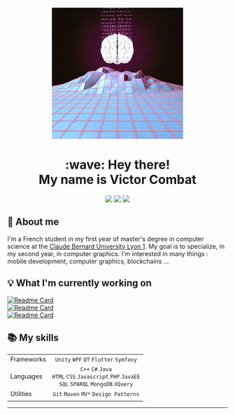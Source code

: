 <p align="center">
  <a href="#"><img src="gif.gif" alt="Gif" width="300"></a>

  <h1 align="center"> :wave: Hey there! <br> My name is Victor Combat </h1>

  <p align="center">
    <a href="https://www.linkedin.com/in/victor-combat/" target="_blank"><img src="https://img.shields.io/badge/LinkedIn-0d1117?style=for-the-badge&logo=linkedin&logoColor=0077B5"></a>
    <a href="https://github.com/VictorCombat" target="_blank"><img src="https://img.shields.io/badge/GitHub-0d1117?style=for-the-badge&logo=github&logoColor=white"></a>
    <a href="mailto:victor.cmbt@gmail.com" target="_blank"><img src="https://img.shields.io/badge/Gmail-0d1117?style=for-the-badge&logo=gmail&logoColor=D14836"></a>
  </p>
</p>

## :page_with_curl: About me

I'm a French student in my first year of master's degree in computer science at the [Claude Bernard University Lyon 1](https://www.univ-lyon1.fr/). My goal is to specialize, in my second year, in computer graphics. I'm interested in many things : mobile development, computer graphics, blockchains ...

## :bulb: What I'm currently working on

[![Readme Card](https://github-readme-stats.vercel.app/api/pin/?username=VictorCombat&repo=crypto_track&title_color=fff&icon_color=f9f9f9&text_color=9f9f9f&bg_color=151515)](https://github.com/VictorCombat/crypto_track) <br />
[![Readme Card](https://github-readme-stats.vercel.app/api/pin/?username=VictorCombat&repo=learn_babylonjs&title_color=fff&icon_color=f9f9f9&text_color=9f9f9f&bg_color=151515)](https://github.com/VictorCombat/learn_babylonjs) <br />
[![Readme Card](https://github-readme-stats.vercel.app/api/pin/?username=VictorCombat&repo=intro_to_ethereum_programming&title_color=fff&icon_color=f9f9f9&text_color=9f9f9f&bg_color=151515)](https://github.com/VictorCombat/intro_to_ethereum_programming) <br />

## :books: My skills
   
   |              |                                                         |
   | :---         | :---:                                                   |
   | Frameworks   | `Unity` `WPF` `QT` `Flutter` `Symfony`                  |
   | Languages    | `C++` `C#` `Java` <br> `HTML` `CSS` `Javascript` `PHP` `JavaEE` <br> `SQL` `SPARQL` `MongoDB` `XQuery` |
   | Utilities    | `Git` `Maven` `MV*` `Design Patterns`                   |
   |              |                                                         |

<hr>
